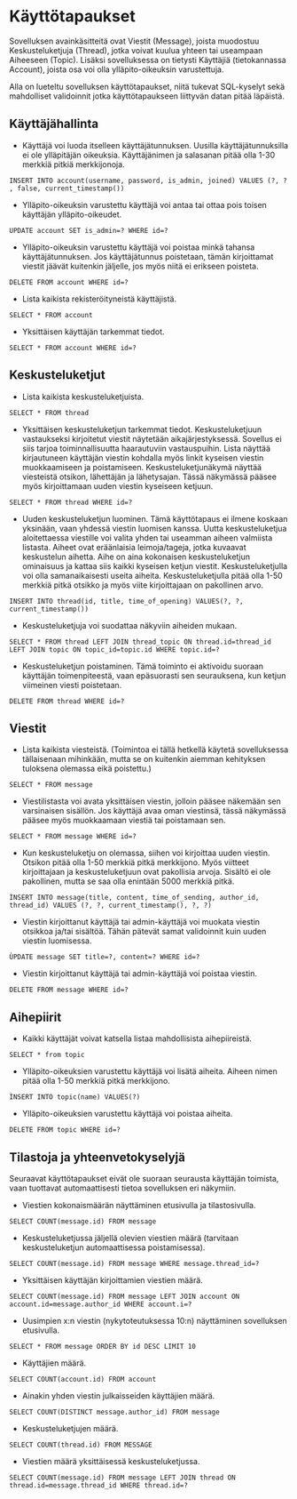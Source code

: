 # Käyttötapaukset

Sovelluksen avainkäsitteitä ovat Viestit (Message), joista muodostuu Keskusteluketjuja (Thread), jotka voivat kuulua yhteen tai useampaan Aiheeseen (Topic). Lisäksi sovelluksessa on tietysti Käyttäjiä (tietokannassa Account), joista osa voi olla ylläpito-oikeuksin varustettuja.

Alla on lueteltu sovelluksen käyttötapaukset, niitä tukevat SQL-kyselyt sekä mahdolliset validoinnit jotka käyttötapaukseen liittyvän datan pitää läpäistä.

## Käyttäjähallinta

* Käyttäjä voi luoda itselleen käyttäjätunnuksen. Uusilla käyttäjätunnuksilla ei ole ylläpitäjän oikeuksia. Käyttäjänimen ja salasanan pitää olla 1-30 merkkiä pitkiä merkkijonoja.

```INSERT INTO account(username, password, is_admin, joined) VALUES (?, ? , false, current_timestamp())```

* Ylläpito-oikeuksin varustettu käyttäjä voi antaa tai ottaa pois toisen käyttäjän ylläpito-oikeudet.

```UPDATE account SET is_admin=? WHERE id=?```

* Ylläpito-oikeuksin varustettu käyttäjä voi poistaa minkä tahansa käyttäjätunnuksen. Jos käyttäjätunnus poistetaan, tämän kirjoittamat viestit jäävät kuitenkin jäljelle, jos myös niitä ei erikseen poisteta.

```DELETE FROM account WHERE id=?```

* Lista kaikista rekisteröityneistä käyttäjistä.

```SELECT * FROM account```

* Yksittäisen käyttäjän tarkemmat tiedot.

```SELECT * FROM account WHERE id=?```

## Keskusteluketjut

* Lista kaikista keskusteluketjuista.

```SELECT * FROM thread```

* Yksittäisen keskusteluketjun tarkemmat tiedot. Keskusteluketjuun vastaukseksi kirjoitetut viestit näytetään aikajärjestyksessä. Sovellus ei siis tarjoa toiminnallisuutta haarautuviin vastauspuihin. Lista näyttää kirjautuneen käyttäjän viestin kohdalla myös linkit kyseisen viestin muokkaamiseen ja poistamiseen. Keskusteluketjunäkymä näyttää viesteistä otsikon, lähettäjän ja lähetysajan. Tässä näkymässä pääsee myös kirjoittamaan uuden viestin kyseiseen ketjuun.

```SELECT * FROM thread WHERE id=?```

* Uuden keskusteluketjun luominen. Tämä käyttötapaus ei ilmene koskaan yksinään, vaan yhdessä viestin luomisen kanssa. Uutta keskusteluketjua aloitettaessa viestille voi valita yhden tai useamman aiheen valmiista listasta. Aiheet ovat eräänlaisia leimoja/tageja, jotka kuvaavat keskustelun aihetta. Aihe on aina kokonaisen keskusteluketjun ominaisuus ja kattaa siis kaikki kyseisen ketjun viestit. Keskusteluketjulla voi olla samanaikaisesti useita aiheita. Keskusteluketjulla pitää olla 1-50 merkkiä pitkä otsikko ja myös viite kirjoittajaan on pakollinen arvo.

```INSERT INTO thread(id, title, time_of_opening) VALUES(?, ?, current_timestamp())```

* Keskusteluketjuja voi suodattaa näkyviin aiheiden mukaan.

```SELECT * FROM thread LEFT JOIN thread_topic ON thread.id=thread_id LEFT JOIN topic ON topic_id=topic.id WHERE topic.id=?```

* Keskusteluketjun poistaminen. Tämä toiminto ei aktivoidu suoraan käyttäjän toimenpiteestä, vaan epäsuorasti sen seurauksena, kun ketjun viimeinen viesti poistetaan.

```DELETE FROM thread WHERE id=?```

## Viestit

* Lista kaikista viesteistä. (Toimintoa ei tällä hetkellä käytetä sovelluksessa tällaisenaan mihinkään, mutta se on kuitenkin aiemman kehityksen tuloksena olemassa eikä poistettu.)

```SELECT * FROM message```

* Viestilistasta voi avata yksittäisen viestin, jolloin pääsee näkemään sen varsinaisen sisällön. Jos käyttäjä avaa oman viestinsä, tässä näkymässä pääsee myös muokkaamaan viestiä tai poistamaan sen.

```SELECT * FROM message WHERE id=?```

* Kun keskusteluketju on olemassa, siihen voi kirjoittaa uuden viestin. Otsikon pitää olla 1-50 merkkiä pitkä merkkijono. Myös viitteet kirjoittajaan ja keskusteluketjuun ovat pakollisia arvoja. Sisältö ei ole pakollinen, mutta se saa olla enintään 5000 merkkiä pitkä.

```ÌNSERT INTO message(title, content, time_of_sending, author_id, thread_id) VALUES (?, ?, current_timestamp(), ?, ?)```

* Viestin kirjoittanut käyttäjä tai admin-käyttäjä voi muokata viestin otsikkoa ja/tai sisältöä. Tähän pätevät samat validoinnit kuin uuden viestin luomisessa.

```ÙPDATE message SET title=?, content=? WHERE id=?```

* Viestin kirjoittanut käyttäjä tai admin-käyttäjä voi poistaa viestin.

```DELETE FROM message WHERE id=?```

## Aihepiirit

* Kaikki käyttäjät voivat katsella listaa mahdollisista aihepiireistä.

```SELECT * from topic```

* Ylläpito-oikeuksien varustettu käyttäjä voi lisätä aiheita. Aiheen nimen pitää olla 1-50 merkkiä pitkä merkkijono.

```ÌNSERT INTO topic(name) VALUES(?)```

* Ylläpito-oikeuksien varustettu käyttäjä voi poistaa aiheita.

```DELETE FROM topic WHERE id=?```

## Tilastoja ja yhteenvetokyselyjä

Seuraavat käyttötapaukset eivät ole suoraan seurausta käyttäjän toimista, vaan tuottavat automaattisesti tietoa sovelluksen eri näkymiin.

* Viestien kokonaismäärän näyttäminen etusivulla ja tilastosivulla.

```SELECT COUNT(message.id) FROM message```

* Keskusteluketjussa jäljellä olevien viestien määrä (tarvitaan keskusteluketjun automaattisessa poistamisessa).

```SELECT COUNT(message.id) FROM message WHERE message.thread_id=?```

* Yksittäisen käyttäjän kirjoittamien viestien määrä.

```SELECT COUNT(message.id) FROM message LEFT JOIN account ON account.id=message.author_id WHERE account.i=?```

* Uusimpien x:n viestin (nykytoteutuksessa 10:n) näyttäminen sovelluksen etusivulla.

```SELECT * FROM message ORDER BY id DESC LIMIT 10```

* Käyttäjien määrä.

```SELECT COUNT(account.id) FROM account```

* Ainakin yhden viestin julkaisseiden käyttäjien määrä.

```SELECT COUNT(DISTINCT message.author_id) FROM message```

* Keskusteluketjujen määrä.

```SELECT COUNT(thread.id) FROM MESSAGE```

* Viestien määrä yksittäisessä keskusteluketjussa.

```SELECT COUNT(message.id) FROM message LEFT JOIN thread ON thread.id=message.thread_id WHERE thread.id=?```

